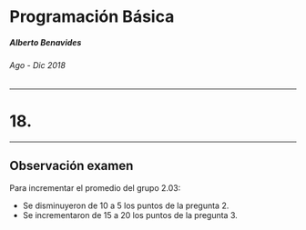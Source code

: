 Programación Básica
===

##### Alberto Benavides

###### Ago - Dic 2018

<!-- footer: Universidad Autónoma de Nuevo León | Facultad de Ciencias Físico Matemáticas | Multimedia y Animación Digital -->

---

# 18. 

---

## Observación examen

Para incrementar el promedio del grupo 2.03:
* Se disminuyeron de 10 a 5 los puntos de la pregunta 2.
* Se incrementaron de 15 a 20 los puntos de la pregunta 3.